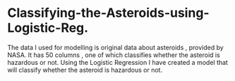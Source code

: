 # Classifying-the-Asteroids-using-Logistic-Reg.

The data I used for modelling is original data about asteroids , provided by NASA. It has 50 columns , one of which classifies whether the asteroid is hazardous or not.
Using the Logistic Regression I have created a model that will classify whether the asteroid is hazardous or not.
